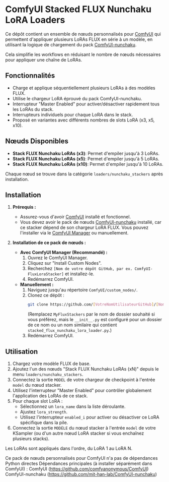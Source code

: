 # ComfyUI Stacked FLUX Nunchaku LoRA Loaders

Ce dépôt contient un ensemble de nœuds personnalisés pour [ComfyUI](https://github.com/comfyanonymous/ComfyUI) qui permettent d'appliquer plusieurs LoRAs FLUX en série à un modèle, en utilisant la logique de chargement du pack [ComfyUI-nunchaku](https://github.com/mit-han-lab/ComfyUI-nunchaku).

Cela simplifie les workflows en réduisant le nombre de nœuds nécessaires pour appliquer une chaîne de LoRAs.

## Fonctionnalités

*   Charge et applique séquentiellement plusieurs LoRAs à des modèles FLUX.
*   Utilise le chargeur LoRA éprouvé du pack ComfyUI-nunchaku.
*   Interrupteur "Master Enabled" pour activer/désactiver rapidement tous les LoRAs du stack.
*   Interrupteurs individuels pour chaque LoRA dans le stack.
*   Proposé en variantes avec différents nombres de slots LoRA (x3, x5, x10).

## Nœuds Disponibles

*   **Stack FLUX Nunchaku LoRAs (x3)**: Permet d'empiler jusqu'à 3 LoRAs.
*   **Stack FLUX Nunchaku LoRAs (x5)**: Permet d'empiler jusqu'à 5 LoRAs.
*   **Stack FLUX Nunchaku LoRAs (x10)**: Permet d'empiler jusqu'à 10 LoRAs.

Chaque nœud se trouve dans la catégorie `loaders/nunchaku_stackers` après installation.

## Installation

1.  **Prérequis :**
    *   Assurez-vous d'avoir [ComfyUI](https://github.com/comfyanonymous/ComfyUI) installé et fonctionnel.
    *   Vous devez avoir le pack de nœuds [ComfyUI-nunchaku](https://github.com/mit-han-lab/ComfyUI-nunchaku) installé, car ce stacker dépend de son chargeur LoRA FLUX. Vous pouvez l'installer via le [ComfyUI Manager](https://github.com/ltdrdata/ComfyUI-Manager) ou manuellement.

2.  **Installation de ce pack de nœuds :**
    *   **Avec ComfyUI Manager (Recommandé) :**
        1.  Ouvrez le ComfyUI Manager.
        2.  Cliquez sur "Install Custom Nodes".
        3.  Recherchez `[Nom de votre dépôt GitHub, par ex. ComfyUI-FluxLoraStacker]` et installez-le.
        4.  Redémarrez ComfyUI.
    *   **Manuellement :**
        1.  Naviguez jusqu'au répertoire `ComfyUI/custom_nodes/`.
        2.  Clonez ce dépôt :
            ```bash
            git clone https://github.com/[VotreNomUtilisateurGitHub]/[NomDeVotreDepotGitHub].git MyFluxStackers
            ```
            (Remplacez `MyFluxStackers` par le nom de dossier souhaité si vous préférez, mais le `__init__.py` est configuré pour un dossier de ce nom ou un nom similaire qui contient `stacked_flux_nunchaku_lora_loader.py`.)
        3.  Redémarrez ComfyUI.

## Utilisation

1.  Chargez votre modèle FLUX de base.
2.  Ajoutez l'un des nœuds "Stack FLUX Nunchaku LoRAs (xN)" depuis le menu `loaders/nunchaku_stackers`.
3.  Connectez la sortie `MODEL` de votre chargeur de checkpoint à l'entrée `model` du nœud stacker.
4.  Utilisez l'interrupteur "Master Enabled" pour contrôler globalement l'application des LoRAs de ce stack.
5.  Pour chaque slot LoRA :
    *   Sélectionnez un `lora_name` dans la liste déroulante.
    *   Ajustez `lora_strength`.
    *   Utilisez l'interrupteur `enabled_i` pour activer ou désactiver ce LoRA spécifique dans la pile.
6.  Connectez la sortie `MODÈLE` du nœud stacker à l'entrée `model` de votre KSampler (ou d'un autre nœud LoRA stacker si vous enchaînez plusieurs stacks).

Les LoRAs sont appliqués dans l'ordre, du LoRA 1 au LoRA N.

Ce pack de nœuds personnalisés pour ComfyUI n'a pas de dépendances Python directes
Dépendances principales (à installer séparément dans ComfyUI) :
ComfyUI (https://github.com/comfyanonymous/ComfyUI)
ComfyUI-nunchaku (https://github.com/mit-han-lab/ComfyUI-nunchaku)

